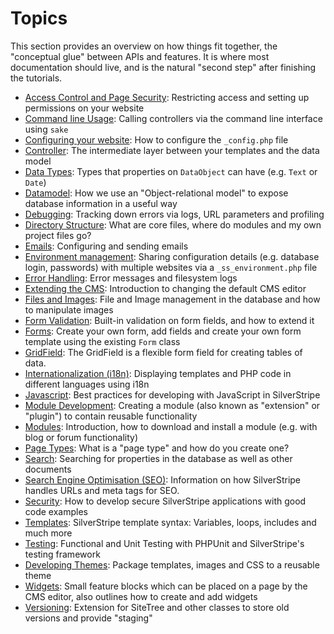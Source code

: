 # Topics

This section provides an overview on how things fit together, the "conceptual glue" between APIs and features.
It is where most documentation should live, and is the natural "second step" after finishing the tutorials.

 * [Access Control and Page Security](access-control): Restricting access and setting up permissions on your website
 * [Command line Usage](commandline): Calling controllers via the command line interface using `sake`
 * [Configuring your website](configuration): How to configure the `_config.php` file
 * [Controller](controller): The intermediate layer between your templates and the data model
 * [Data Types](data-types): Types that properties on `DataObject` can have (e.g. `Text` or `Date`)
 * [Datamodel](datamodel): How we use an "Object-relational model" to expose database information in a useful way
 * [Debugging](debugging): Tracking down errors via logs, URL parameters and profiling
 * [Directory Structure](directory-structure): What are core files, where do modules and my own project files go? 
 * [Emails](email): Configuring and sending emails
 * [Environment management](environment-management): Sharing configuration details (e.g. database login, passwords) with multiple websites via a `_ss_environment.php` file
 * [Error Handling](error-handling): Error messages and filesystem logs
 * [Extending the CMS](extending-the-cms): Introduction to changing the default CMS editor
 * [Files and Images](files): File and Image management in the database and how to manipulate images
 * [Form Validation](form-validation): Built-in validation on form fields, and how to extend it
 * [Forms](forms): Create your own form, add fields and create your own form template using the existing `Form` class
 * [GridField](grid-field): The GridField is a flexible form field for creating tables of data.
 * [Internationalization (i18n)](i18n): Displaying templates and PHP code in different languages using i18n
 * [Javascript](javascript): Best practices for developing with JavaScript in SilverStripe
 * [Module Development](module-development): Creating a module (also known as "extension" or "plugin") to contain reusable functionality
 * [Modules](modules): Introduction, how to download and install a module (e.g. with blog or forum functionality)
 * [Page Types](page-types): What is a "page type" and how do you create one?
 * [Search](search): Searching for properties in the database as well as other documents
 * [Search Engine Optimisation (SEO)](search-engine-optimisation.md): Information on how SilverStripe handles URLs and meta tags for SEO.
 * [Security](security): How to develop secure SilverStripe applications with good code examples
 * [Templates](templates): SilverStripe template syntax: Variables, loops, includes and much more
 * [Testing](testing): Functional and Unit Testing with PHPUnit and SilverStripe's testing framework
 * [Developing Themes](theme-development): Package templates, images and CSS to a reusable theme
 * [Widgets](widgets): Small feature blocks which can be placed on a page by the CMS editor, also outlines how to create and add widgets
 * [Versioning](versioning): Extension for SiteTree and other classes to store old versions and provide "staging"